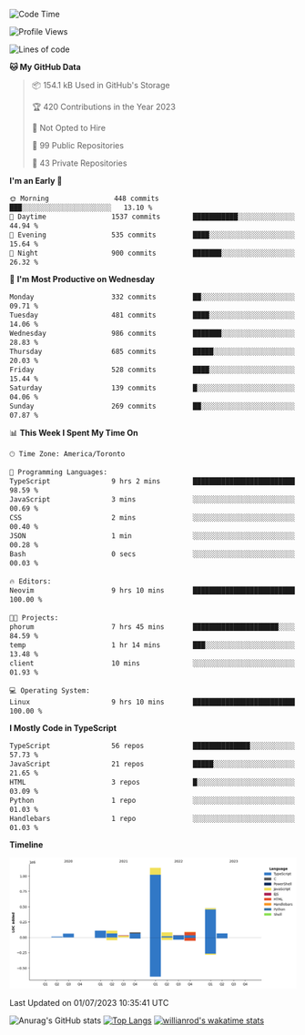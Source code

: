 <!--START_SECTION:waka-->
![Code Time](http://img.shields.io/badge/Code%20Time-374%20hrs%207%20mins-blue)

![Profile Views](http://img.shields.io/badge/Profile%20Views-0-blue)

![Lines of code](https://img.shields.io/badge/From%20Hello%20World%20I%27ve%20Written-2.3%20million%20lines%20of%20code-blue)

**🐱 My GitHub Data** 

> 📦 154.1 kB Used in GitHub's Storage 
 > 
> 🏆 420 Contributions in the Year 2023
 > 
> 🚫 Not Opted to Hire
 > 
> 📜 99 Public Repositories 
 > 
> 🔑 43 Private Repositories 
 > 
**I'm an Early 🐤** 

```text
🌞 Morning                448 commits         ███░░░░░░░░░░░░░░░░░░░░░░   13.10 % 
🌆 Daytime                1537 commits        ███████████░░░░░░░░░░░░░░   44.94 % 
🌃 Evening                535 commits         ████░░░░░░░░░░░░░░░░░░░░░   15.64 % 
🌙 Night                  900 commits         ███████░░░░░░░░░░░░░░░░░░   26.32 % 
```
📅 **I'm Most Productive on Wednesday** 

```text
Monday                   332 commits         ██░░░░░░░░░░░░░░░░░░░░░░░   09.71 % 
Tuesday                  481 commits         ████░░░░░░░░░░░░░░░░░░░░░   14.06 % 
Wednesday                986 commits         ███████░░░░░░░░░░░░░░░░░░   28.83 % 
Thursday                 685 commits         █████░░░░░░░░░░░░░░░░░░░░   20.03 % 
Friday                   528 commits         ████░░░░░░░░░░░░░░░░░░░░░   15.44 % 
Saturday                 139 commits         █░░░░░░░░░░░░░░░░░░░░░░░░   04.06 % 
Sunday                   269 commits         ██░░░░░░░░░░░░░░░░░░░░░░░   07.87 % 
```


📊 **This Week I Spent My Time On** 

```text
🕑︎ Time Zone: America/Toronto

💬 Programming Languages: 
TypeScript               9 hrs 2 mins        █████████████████████████   98.59 % 
JavaScript               3 mins              ░░░░░░░░░░░░░░░░░░░░░░░░░   00.69 % 
CSS                      2 mins              ░░░░░░░░░░░░░░░░░░░░░░░░░   00.40 % 
JSON                     1 min               ░░░░░░░░░░░░░░░░░░░░░░░░░   00.28 % 
Bash                     0 secs              ░░░░░░░░░░░░░░░░░░░░░░░░░   00.03 % 

🔥 Editors: 
Neovim                   9 hrs 10 mins       █████████████████████████   100.00 % 

🐱‍💻 Projects: 
phorum                   7 hrs 45 mins       █████████████████████░░░░   84.59 % 
temp                     1 hr 14 mins        ███░░░░░░░░░░░░░░░░░░░░░░   13.48 % 
client                   10 mins             ░░░░░░░░░░░░░░░░░░░░░░░░░   01.93 % 

💻 Operating System: 
Linux                    9 hrs 10 mins       █████████████████████████   100.00 % 
```

**I Mostly Code in TypeScript** 

```text
TypeScript               56 repos            ██████████████░░░░░░░░░░░   57.73 % 
JavaScript               21 repos            █████░░░░░░░░░░░░░░░░░░░░   21.65 % 
HTML                     3 repos             █░░░░░░░░░░░░░░░░░░░░░░░░   03.09 % 
Python                   1 repo              ░░░░░░░░░░░░░░░░░░░░░░░░░   01.03 % 
Handlebars               1 repo              ░░░░░░░░░░░░░░░░░░░░░░░░░   01.03 % 
```



**Timeline**

![Lines of Code chart](https://raw.githubusercontent.com/wise-introvert/wise-introvert/master/assets/bar_graph.png)


 Last Updated on 01/07/2023 10:35:41 UTC
<!--END_SECTION:waka-->

![Anurag's GitHub stats](https://github-readme-stats.vercel.app/api?username=wise-introvert&count_private=true&show_icons=true)
[![Top Langs](https://github-readme-stats.vercel.app/api/top-langs/?username=wise-introvert&langs_count=10)](https://github.com/anuraghazra/github-readme-stats)
[![willianrod's wakatime stats](https://github-readme-stats.vercel.app/api/wakatime?username=wiseintrovert)](https://github.com/anuraghazra/github-readme-stats)
